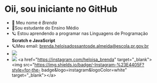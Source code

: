 # Oii, sou iniciante no GitHub
-  💫 Meu nome é *Brenda*
-  💫Sou estudante do Ensino Médio 
-  🪐 Estou aprendendo a programar nas Linguagens de Programação **Scratch e JavaScript**
-  🪐Meu email: brenda.heloisadossantosde.almeida@escola.pr.gov.br
-  ![](https://img.shields.io/badge/Scratch-4D97FF?style=for-the-badge&logo=Scratch&logoColor=white)
-  ![](https://img.shields.io/badge/JavaScript-323330?style=for-the-badge&logo=javascript&logoColor=F7DF1E)
&lt;a href=&quot;https://instagram.com/heloisa_brenda&quot; target=&quot;_blank&quot;&gt;&lt;img
src=&quot;https://img.shields.io/badge/-Instagram-%23E4405F?style=for-the-
badge&amp;logo=instagram&amp;logoColor=white&quot; target=&quot;_blank&quot;&gt;&lt;/a&gt;
